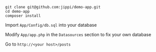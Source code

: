 ```
git clone git@github.com:jippi/demo-app.git
cd demo-app
composer install
```

Import ``App/Config/db.sql`` into your database

Modify ``App/app.php`` in the `Datasources` section to fix your own database

Go to `http://<your host>/posts`
